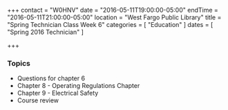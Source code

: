 +++
contact = "W0HNV"
date = "2016-05-11T19:00:00-05:00"
endTime = "2016-05-11T21:00:00-05:00"
location = "West Fargo Public Library"
title = "Spring Technician Class Week 6"
categories = [ "Education" ]
dates = [ "Spring 2016 Technician" ]

+++
### Topics

* Questions for chapter 6
* Chapter 8 - Operating Regulations Chapter
* Chapter 9 - Electrical Safety
* Course review
